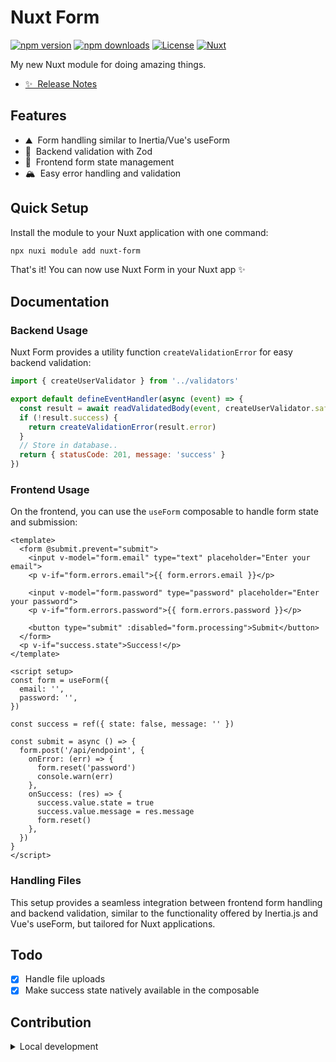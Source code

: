 # Nuxt Form

[![npm version][npm-version-src]][npm-version-href]
[![npm downloads][npm-downloads-src]][npm-downloads-href]
[![License][license-src]][license-href]
[![Nuxt][nuxt-src]][nuxt-href]

My new Nuxt module for doing amazing things.

- [✨ &nbsp;Release Notes](/CHANGELOG.md)
<!-- - [🏀 Online playground](https://stackblitz.com/github/your-org/nuxt-form?file=playground%2Fapp.vue) -->
<!-- - [📖 &nbsp;Documentation](https://example.com) -->

## Features

- ⛰ &nbsp;Form handling similar to Inertia/Vue's useForm
- 🚠 &nbsp;Backend validation with Zod
- 🌲 &nbsp;Frontend form state management
- 🏔 &nbsp;Easy error handling and validation

## Quick Setup

Install the module to your Nuxt application with one command:

```bash
npx nuxi module add nuxt-form
```

That's it! You can now use Nuxt Form in your Nuxt app ✨

## Documentation

### Backend Usage

Nuxt Form provides a utility function `createValidationError` for easy backend validation:

```javascript
import { createUserValidator } from '../validators'

export default defineEventHandler(async (event) => {
  const result = await readValidatedBody(event, createUserValidator.safeParse)
  if (!result.success) {
    return createValidationError(result.error)
  }
  // Store in database..
  return { statusCode: 201, message: 'success' }
})
```

### Frontend Usage

On the frontend, you can use the `useForm` composable to handle form state and submission:

```vue
<template>
  <form @submit.prevent="submit">
    <input v-model="form.email" type="text" placeholder="Enter your email">
    <p v-if="form.errors.email">{{ form.errors.email }}</p>

    <input v-model="form.password" type="password" placeholder="Enter your password">
    <p v-if="form.errors.password">{{ form.errors.password }}</p>

    <button type="submit" :disabled="form.processing">Submit</button>
  </form>
  <p v-if="success.state">Success!</p>
</template>

<script setup>
const form = useForm({
  email: '',
  password: '',
})

const success = ref({ state: false, message: '' })

const submit = async () => {
  form.post('/api/endpoint', {
    onError: (err) => {
      form.reset('password')
      console.warn(err)
    },
    onSuccess: (res) => {
      success.value.state = true
      success.value.message = res.message
      form.reset()
    },
  })
}
</script>
```

### Handling Files



This setup provides a seamless integration between frontend form handling and backend validation, similar to the functionality offered by Inertia.js and Vue's useForm, but tailored for Nuxt applications.

## Todo

- [X] Handle file uploads
- [X] Make success state natively available in the composable

## Contribution

<details>
  <summary>Local development</summary>

  ```bash
  # Install dependencies
  npm install

  # Generate type stubs
  npm run dev:prepare

  # Develop with the playground
  npm run dev

  # Build the playground
  npm run dev:build

  # Run ESLint
  npm run lint

  # Run Vitest
  npm run test
  npm run test:watch

  # Release new version
  npm run release
  ```

</details>

<!-- Badges -->
[npm-version-src]: https://img.shields.io/npm/v/nuxt-form/latest.svg?style=flat&colorA=020420&colorB=00DC82
[npm-version-href]: https://npmjs.com/package/nuxt-form

[npm-downloads-src]: https://img.shields.io/npm/dm/nuxt-form.svg?style=flat&colorA=020420&colorB=00DC82
[npm-downloads-href]: https://npmjs.com/package/nuxt-form

[license-src]: https://img.shields.io/npm/l/nuxt-form.svg?style=flat&colorA=020420&colorB=00DC82
[license-href]: https://npmjs.com/package/nuxt-form

[nuxt-src]: https://img.shields.io/badge/Nuxt-020420?logo=nuxt.js
[nuxt-href]: https://nuxt.com
